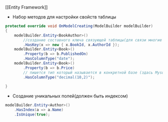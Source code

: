 [[Entity Framework]]

- Набор методов для настройки свойств таблицы
```cs
protected override void OnModelCreating(ModelBuilder modelBuilder)  
{  
    modelBuilder.Entity<BookAuthor>()  
	    //cоздание составного ключа связующей таблицы(для связи многие ко многим)
        .HasKey(x => new { x.BookId, x.AuthorId });  
    modelBuilder.Entity<Book>()  
        .Property(b => b.PublishedOn)  
        .HasColumnType("date");  
    modelBuilder.Entity<Book>()  
        .Property(b => b.Price) 
        // пишется тип который называется в конкретной базе (здась Mysql) 
        .HasColumnType("decimal(10,2)");  
  
}
```
- Создание уникальных полей(должен быть индексом)
```cs
modelBuilder.Entity<Author>()  
    .HasIndex(a => a.Name)  
    .IsUnique(true);
```
